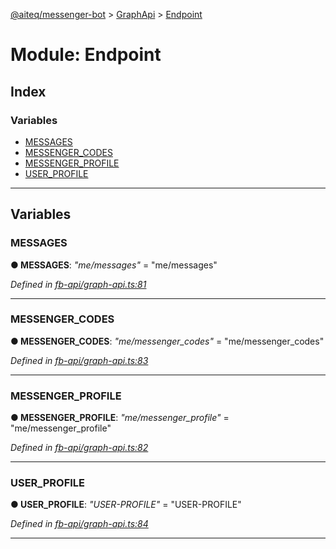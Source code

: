 [@aiteq/messenger-bot](../README.md) > [GraphApi](../classes/graphapi.md) > [Endpoint](../modules/graphapi.endpoint.md)



# Module: Endpoint

## Index

### Variables

* [MESSAGES](graphapi.endpoint.md#messages)
* [MESSENGER_CODES](graphapi.endpoint.md#messenger_codes)
* [MESSENGER_PROFILE](graphapi.endpoint.md#messenger_profile)
* [USER_PROFILE](graphapi.endpoint.md#user_profile)



---
## Variables
<a id="messages"></a>

###  MESSAGES

**●  MESSAGES**:  *"me/messages"*  = "me/messages"

*Defined in [fb-api/graph-api.ts:81](https://github.com/aiteq/messenger-bot/blob/a540dbb/src/fb-api/graph-api.ts#L81)*





___

<a id="messenger_codes"></a>

###  MESSENGER_CODES

**●  MESSENGER_CODES**:  *"me/messenger_codes"*  = "me/messenger_codes"

*Defined in [fb-api/graph-api.ts:83](https://github.com/aiteq/messenger-bot/blob/a540dbb/src/fb-api/graph-api.ts#L83)*





___

<a id="messenger_profile"></a>

###  MESSENGER_PROFILE

**●  MESSENGER_PROFILE**:  *"me/messenger_profile"*  = "me/messenger_profile"

*Defined in [fb-api/graph-api.ts:82](https://github.com/aiteq/messenger-bot/blob/a540dbb/src/fb-api/graph-api.ts#L82)*





___

<a id="user_profile"></a>

###  USER_PROFILE

**●  USER_PROFILE**:  *"USER-PROFILE"*  = "USER-PROFILE"

*Defined in [fb-api/graph-api.ts:84](https://github.com/aiteq/messenger-bot/blob/a540dbb/src/fb-api/graph-api.ts#L84)*





___


